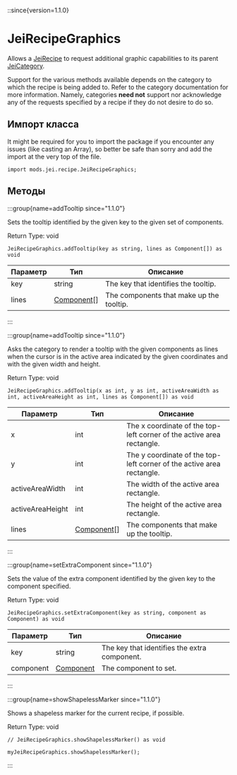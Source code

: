 ::since{version=1.1.0}
# JeiRecipeGraphics

Allows a [JeiRecipe](/mods/JEITweaker/API/Recipe/JeiRecipe) to request additional graphic capabilities to its parent [JeiCategory](/mods/JEITweaker/API/Category/JeiCategory).

 Support for the various methods available depends on the category to which the recipe is being added to. Refer to the category documentation for more information. Namely, categories <strong>need not</strong> support nor acknowledge any of the requests specified by a recipe if they do not desire to do so.

## Импорт класса

It might be required for you to import the package if you encounter any issues (like casting an Array), so better be safe than sorry and add the import at the very top of the file.
```zenscript
import mods.jei.recipe.JeiRecipeGraphics;
```


## Методы

:::group{name=addTooltip since="1.1.0"}

Sets the tooltip identified by the given key to the given set of components.

Return Type: void

```zenscript
JeiRecipeGraphics.addTooltip(key as string, lines as Component[]) as void
```

| Параметр | Тип                                        | Описание                                 |
| -------- | ------------------------------------------ | ---------------------------------------- |
| key      | string                                     | The key that identifies the tooltip.     |
| lines    | [Component](/vanilla/api/text/Component)[] | The components that make up the tooltip. |


:::

:::group{name=addTooltip since="1.1.0"}

Asks the category to render a tooltip with the given components as lines when the cursor is in the active area indicated by the given coordinates and with the given width and height.

Return Type: void

```zenscript
JeiRecipeGraphics.addTooltip(x as int, y as int, activeAreaWidth as int, activeAreaHeight as int, lines as Component[]) as void
```

| Параметр         | Тип                                        | Описание                                                              |
| ---------------- | ------------------------------------------ | --------------------------------------------------------------------- |
| x                | int                                        | The x coordinate of the top-left corner of the active area rectangle. |
| y                | int                                        | The y coordinate of the top-left corner of the active area rectangle. |
| activeAreaWidth  | int                                        | The width of the active area rectangle.                               |
| activeAreaHeight | int                                        | The height of the active area rectangle.                              |
| lines            | [Component](/vanilla/api/text/Component)[] | The components that make up the tooltip.                              |


:::

:::group{name=setExtraComponent since="1.1.0"}

Sets the value of the extra component identified by the given key to the component specified.

Return Type: void

```zenscript
JeiRecipeGraphics.setExtraComponent(key as string, component as Component) as void
```

| Параметр  | Тип                                      | Описание                                     |
| --------- | ---------------------------------------- | -------------------------------------------- |
| key       | string                                   | The key that identifies the extra component. |
| component | [Component](/vanilla/api/text/Component) | The component to set.                        |


:::

:::group{name=showShapelessMarker since="1.1.0"}

Shows a shapeless marker for the current recipe, if possible.

Return Type: void

```zenscript
// JeiRecipeGraphics.showShapelessMarker() as void

myJeiRecipeGraphics.showShapelessMarker();
```

:::


